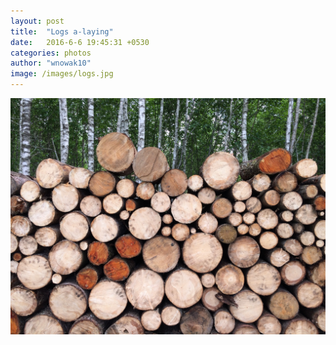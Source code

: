 ```yaml
---
layout: post
title:  "Logs a-laying"
date:   2016-6-6 19:45:31 +0530
categories: photos
author: "wnowak10"
image: /images/logs.jpg
---
```




<a href="{{site.url}}/piconly">
	<img src="/images/logs.jpg" alt="Drawing" style="width: 1600; height: 900"/>
</a>